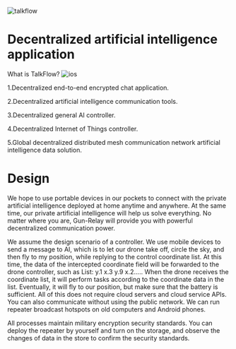 
![talkflow](https://github.com/user-attachments/assets/83733bed-e28d-4b3f-af6a-6212e3ed402a)

# Decentralized artificial intelligence application

What is TalkFlow?
![ios](https://github.com/user-attachments/assets/587f732c-3b68-4c50-8959-1ef01ba44626)

1.Decentralized end-to-end encrypted chat application.

2.Decentralized artificial intelligence communication tools.

3.Decentralized general AI controller.

4.Decentralized Internet of Things controller.

5.Global decentralized distributed mesh communication network artificial intelligence data solution.


# Design
We hope to use portable devices in our pockets to connect with the private artificial intelligence deployed at home anytime and anywhere. At the same time, our private artificial intelligence will help us solve everything. No matter where you are, Gun-Relay will provide you with powerful decentralized communication power.

We assume the design scenario of a controller. We use mobile devices to send a message to AI, which is to let our drone take off, circle the sky, and then fly to my position, while replying to the control coordinate list. At this time, the data of the intercepted coordinate field will be forwarded to the drone controller, such as List: y.1 x.3 y.9 x.2..... When the drone receives the coordinate list, it will perform tasks according to the coordinate data in the list. Eventually, it will fly to our position, but make sure that the battery is sufficient. All of this does not require cloud servers and cloud service APIs. You can also communicate without using the public network. We can run repeater broadcast hotspots on old computers and Android phones.

All processes maintain military encryption security standards. You can deploy the repeater by yourself and turn on the storage, and observe the changes of data in the store to confirm the security standards.

